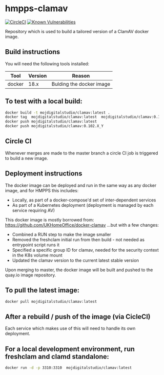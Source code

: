 # hmpps-clamav

[![CircleCI](https://circleci.com/gh/ministryofjustice/hmpps-clamav/tree/master.svg?style=svg)](https://circleci.com/gh/ministryofjustice/hmpps-clamav)
[![Known Vulnerabilities](https://snyk.io/test/github/ministryofjustice/hmpps-clamav/badge.svg)](https://snyk.io/test/github/ministryofjustice/hmpps-clamav)

Repository which is used to build a tailored version of a ClamAV docker image.

## Build instructions

You will need the following tools installed:

| Tool           |  Version  |  Reason                                                            |
|----------------|-----------|--------------------------------------------------------------------|
| docker         |  18.x     | Bulding the docker image                                           |

## To test with a local build:

```bash
docker build -t mojdigitalstudio/clamav:latest .
docker tag  mojdigitalstudio/clamav:latest  mojdigitalstudio/clamav:0.102.X_Y
docker push mojdigitalstudio/clamav:latest
docker push mojdigitalstudio/clamav:0.102.X_Y
```

## Circle CI

Whenever merges are made to the master branch a circle CI job is triggered to build a new image.

## Deployment instructions

The docker image can be deployed and run in the same way as any docker image, and for HMPPS this includes:

 - Locally, as part of a docker-compose'd set of inter-dependent services
 - As part of a Kubernetes deployment (deployment is managed by each service requiring AV)

This docker image is mostly borrowed from: <https://github.com/UKHomeOffice/docker-clamav> ...but with a few changes:

- Combined a RUN step to make the image smaller
- Removed the freshclam initial run from then build - not needed as entrypoint script runs it
- Specified a specific group ID for clamav, needed for the security context in the K8s volume mount
- Updated the clamav version to the current latest stable version

Upon merging to master, the docker image will be built and pushed to the quay.io image repository.


## To pull the latest image:

```bash
docker pull mojdigitalstudio/clamav:latest
```

## After a rebuild / push of the image (via CicleCI)

Each service which makes use of this will need to handle its own deployment.

## For a local development environment, run freshclam and clamd standalone:

```bash
docker run -d -p 3310:3310  mojdigitalstudio/clamav:latest
```

